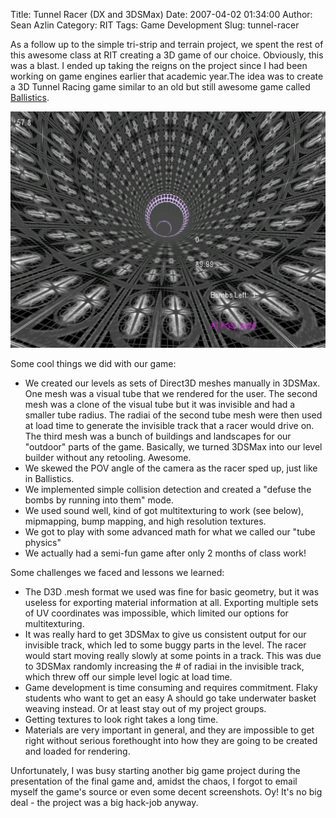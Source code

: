 Title: Tunnel Racer (DX and 3DSMax)
Date: 2007-04-02 01:34:00
Author: Sean Azlin
Category: RIT
Tags: Game Development
Slug: tunnel-racer

As a follow up to the simple tri-strip and terrain project, we spent the
rest of this awesome class at RIT creating a 3D game of our
choice. Obviously, this was a blast. I ended up taking the reigns on the
project since I had been working on game engines earlier that academic
year.The idea was to create a 3D Tunnel Racing game similar to an old
but still awesome game called [Ballistics][].

![Tunnel Game Screen](../images/tunnel_game1.jpg)

Some cool things we did with our game:
* We created our levels as sets of Direct3D meshes manually in 3DSMax. One mesh was a visual tube that we rendered for the user. The second mesh was a clone of the visual tube but it was invisible and had a smaller tube radius. The radiai of the second tube mesh were then used at load time to generate the invisible track that a racer would drive on. The third mesh was a bunch of buildings and landscapes for our "outdoor" parts of the game. Basically, we turned 3DSMax into our level builder without any retooling. Awesome.
* We skewed the POV angle of the camera as the racer sped up, just like in Ballistics.
* We implemented simple collision detection and created a "defuse the bombs by running into them" mode.
* We used sound well, kind of got multitexturing to work (see below), mipmapping, bump mapping, and high resolution textures.
* We got to play with some advanced math for what we called our "tube physics"
* We actually had a semi-fun game after only 2 months of class work!

Some challenges we faced and lessons we learned:

* The D3D .mesh format we used was fine for basic geometry, but it was useless for exporting material information at all. Exporting multiple sets of UV coordinates was impossible, which limited our options for multitexturing.
* It was really hard to get 3DSMax to give us consistent output for our invisible track, which led to some buggy parts in the level. The racer would start moving really slowly at some points in a track. This was due to 3DSMax randomly increasing the \# of radiai in the invisible track, which threw off our simple level logic at load time.
* Game development is time consuming and requires commitment. Flaky students who want to get an easy A should go take underwater basket weaving instead. Or at least stay out of my project groups.
* Getting textures to look right takes a long time.
* Materials are very important in general, and they are impossible to get right without serious forethought into how they are going to be created and loaded for rendering.

Unfortunately, I was busy starting another big game project during the presentation of the final game and, amidst the chaos, I forgot to email myself the game's source or even some decent screenshots. Oy! It's no big deal - the project was a big hack-job anyway.

[Ballistics]: http://en.wikipedia.org/wiki/Ballistics_(video_game)
